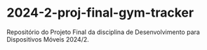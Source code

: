 # 2024-2-proj-final-gym-tracker
Repositório do Projeto Final da disciplina de Desenvolvimento para Dispositivos Móveis 2024/2.
